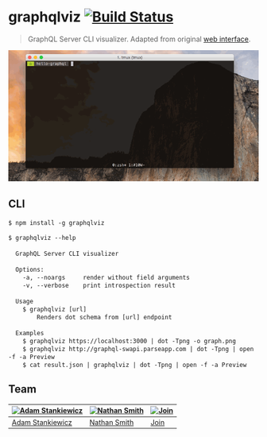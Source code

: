 # graphqlviz [![Build Status](https://travis-ci.org/sheerun/graphqlviz.svg?branch=master)](https://travis-ci.org/sheerun/graphqlviz)

> GraphQL Server CLI visualizer. Adapted from original [web interface](https://github.com/NathanRSmith/graphql-visualizer).

![](demo.gif)

## CLI

```
$ npm install -g graphqlviz
```

```
$ graphqlviz --help

  GraphQL Server CLI visualizer

  Options:
    -a, --noargs     render without field arguments
    -v, --verbose    print introspection result

  Usage
    $ graphqlviz [url]
        Renders dot schema from [url] endpoint

  Examples
    $ graphqlviz https://localhost:3000 | dot -Tpng -o graph.png
    $ graphqlviz http://graphql-swapi.parseapp.com | dot -Tpng | open -f -a Preview
    $ cat result.json | graphqlviz | dot -Tpng | open -f -a Preview

```

## Team

[![Adam Stankiewicz](https://avatars3.githubusercontent.com/u/292365?s=130)](https://sheerun.net) | [![Nathan Smith](https://avatars1.githubusercontent.com/u/1530197?s=130)](http://nathanrandal.com/) | [![Join](https://s28.postimg.org/hcy7aq9nh/42.png)](https://github.com/sheerun/graphqlviz/pulls)
---|---|---
[Adam Stankiewicz](https://sheerun.net) | [Nathan Smith](http://nathanrandal.com/) | [Join](https://github.com/sheerun/graphqlviz/pulls)
